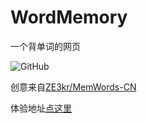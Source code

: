 # WordMemory

一个背单词的网页

![GitHub](https://img.shields.io/github/license/ivanlulyf/wordmemory.svg?color=blue)

创意来自[ZE3kr/MemWords-CN](https://github.com/ZE3kr/MemWords-CN.git)

体验地址[点这里](https://ivanlulyf.github.io/WordMemory/index.html)
